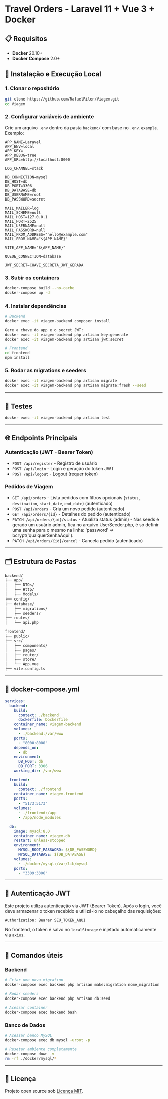 # Travel Orders - Laravel 11 + Vue 3 + Docker

## 📋 Requisitos

- **Docker** 20.10+
- **Docker Compose** 2.0+

## 🚀 Instalação e Execução Local

### 1. Clonar o repositório

```bash
git clone https://github.com/RafaelRilen/Viagem.git
cd Viagem
```

### 2. Configurar variáveis de ambiente

Crie um arquivo `.env` dentro da pasta `backend/` com base no `.env.example`. Exemplo:

```env
APP_NAME=Laravel
APP_ENV=local
APP_KEY=
APP_DEBUG=true
APP_URL=http://localhost:8000

LOG_CHANNEL=stack

DB_CONNECTION=mysql
DB_HOST=db
DB_PORT=3306
DB_DATABASE=db
DB_USERNAME=root
DB_PASSWORD=secret

MAIL_MAILER=log
MAIL_SCHEME=null
MAIL_HOST=127.0.0.1
MAIL_PORT=2525
MAIL_USERNAME=null
MAIL_PASSWORD=null
MAIL_FROM_ADDRESS="hello@example.com"
MAIL_FROM_NAME="${APP_NAME}"

VITE_APP_NAME="${APP_NAME}"

QUEUE_CONNECTION=database

JWT_SECRET=CHAVE_SECRETA_JWT_GERADA
```

### 3. Subir os containers

```bash
docker-compose build --no-cache
docker-compose up -d
```

### 4. Instalar dependências

```bash
# Backend
docker exec -it viagem-backend composer install

Gere a chave do app e o secret JWT:
docker exec -it viagem-backend php artisan key:generate
docker exec -it viagem-backend php artisan jwt:secret

# Frontend
cd frontend
npm install
```

### 5. Rodar as migrations e seeders

```bash
docker exec -it viagem-backend php artisan migrate
docker exec -it viagem-backend php artisan migrate:fresh --seed
```

---

## 🧪 Testes

```bash
docker exec -it viagem-backend php artisan test
```

---

## 🌐 Endpoints Principais

### Autenticação (JWT - Bearer Token)

- `POST /api/register` - Registro de usuário
- `POST /api/login` - Login e geração do token JWT
- `POST /api/logout` - Logout (requer token)

### Pedidos de Viagem

- `GET /api/orders` - Lista pedidos com filtros opcionais (`status`, `destination`, `start_date`, `end_date`) (autenticado)
- `POST /api/orders` - Cria um novo pedido (autenticado)
- `GET /api/orders/{id}` - Detalhes do pedido (autenticado)
- `PATCH /api/orders/{id}/status` - Atualiza status (admin) - Nas seeds é gerado um usuário admin, fica no arquivo UserSeeder.php, é só definir uma senha para o mesmo  na linha: 'password' => bcrypt('qualquerSenhaAqui').
- `PATCH /api/orders/{id}/cancel` - Cancela pedido (autenticado)

---

## 🗂 Estrutura de Pastas

```bash
backend/
├── app/
│   ├── DTOs/
│   ├── Http/
│   ├── Models/
├── config/
├── database/
│   ├── migrations/
│   ├── seeders/
├── routes/
│   └── api.php

frontend/
├── public/
├── src/
│   ├── components/
│   ├── pages/
│   ├── router/
│   ├── store/
│   └── App.vue
├── vite.config.ts
```

---

## 🐳 docker-compose.yml

```yaml
services:
  backend:
    build:
      context: ./backend
      dockerfile: Dockerfile
    container_name: viagem-backend
    volumes:
      - ./backend:/var/www
    ports:
      - "8000:8000"
    depends_on:
      - db
    environment:
      DB_HOST: db
      DB_PORT: 3306
    working_dir: /var/www

  frontend:
    build:
      context: ./frontend
    container_name: viagem-frontend
    ports:
      - "5173:5173"
    volumes:
      - ./frontend:/app
      - /app/node_modules

  db:
    image: mysql:8.0
    container_name: viagem-db
    restart: unless-stopped
    environment:
      MYSQL_ROOT_PASSWORD: ${DB_PASSWORD}
      MYSQL_DATABASE: ${DB_DATABASE}
    volumes:
      - ./docker/mysql:/var/lib/mysql
    ports:
      - "3309:3306"
```

---

## 🔐 Autenticação JWT

Este projeto utiliza autenticação via JWT (Bearer Token). Após o login, você deve armazenar o token recebido e utilizá-lo no cabeçalho das requisições:

```http
Authorization: Bearer SEU_TOKEN_AQUI
```

No frontend, o token é salvo no `localStorage` e injetado automaticamente via `axios`.

---

## 📎 Comandos úteis

### Backend

```bash
# Criar uma nova migration
docker-compose exec backend php artisan make:migration nome_migration

# Rodar seeders
docker-compose exec backend php artisan db:seed

# Acessar container
docker-compose exec backend bash
```

### Banco de Dados

```bash
# Acessar banco MySQL
docker-compose exec db mysql -uroot -p

# Resetar ambiente completamente
docker-compose down -v
rm -rf ./docker/mysql/*
```

---

## 📝 Licença

Projeto open source sob [Licença MIT](https://opensource.org/licenses/MIT).
